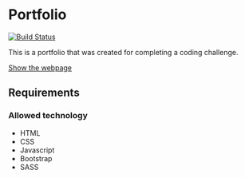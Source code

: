 # Portfolio
[![Build Status](https://travis-ci.org/hoschi-it/portfolio.svg?branch=master)](https://travis-ci.org/hoschi-it/portfolio)

This is a portfolio that was created for completing a coding challenge.

[Show the webpage](https://hoschi-it.github.io/portfolio/)

## Requirements

### Allowed technology
- HTML
- CSS
- Javascript
- Bootstrap
- SASS
